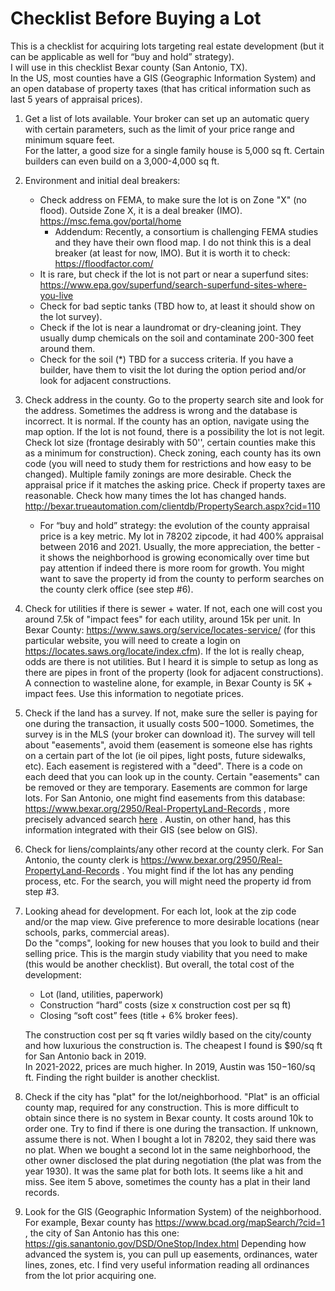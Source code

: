 # Checklist Before Buying a Lot

This is a checklist for acquiring lots targeting real estate development (but it can be applicable as well for “buy and hold” strategy).    
I will use in this checklist Bexar county (San Antonio, TX).  
In the US, most counties have a GIS (Geographic Information System) and an open database of property taxes (that has critical information such as last 5 years of appraisal prices).  

1. Get a list of lots available. Your broker can set up an automatic query with certain parameters, such as the limit of your price range and minimum square feet.  
For the latter, a good size for a single family house is 5,000 sq ft. Certain builders can even build on a 3,000-4,000 sq ft.

2. Environment and initial deal breakers:
    -  Check address on FEMA, to make sure the lot is on Zone "X" (no flood). Outside Zone X, it is a deal breaker (IMO). https://msc.fema.gov/portal/home  
        - Addendum: Recently, a consortium is challenging FEMA studies and they have their own flood map. I do not think this is a deal breaker (at least for now, IMO). But it is worth it to check: https://floodfactor.com/  
    -  It is rare, but check if the lot is not part or near a superfund sites: https://www.epa.gov/superfund/search-superfund-sites-where-you-live
    -  Check for bad septic tanks (TBD how to, at least it should show on the lot survey).
    -  Check if the lot is near a laundromat or dry-cleaning joint. They usually dump chemicals on the soil and contaminate 200-300 feet around them. 
    -  Check for the soil (*) TBD for a success criteria. If you have a builder, have them to visit the lot during the option period and/or look for adjacent constructions.

3. Check address in the county. Go to the property search site and look for the address. Sometimes the address is wrong and the database is incorrect. It is normal. If the county has an option, navigate using the map option. If the lot is not found, there is a possibility the lot is not legit. Check lot size (frontage desirably with 50'', certain counties make this as a minimum for construction). Check zoning, each county has its own code (you will need to study them for restrictions and how easy to be changed). Multiple family zonings are more desirable. Check the appraisal price if it matches the asking price. Check if property taxes are reasonable. Check how many times the lot has changed hands.  http://bexar.trueautomation.com/clientdb/PropertySearch.aspx?cid=110  
    - For “buy and hold” strategy: the evolution of the county appraisal price is a key metric. My lot in 78202 zipcode, it had 400% appraisal between 2016 and 2021. Usually, the more appreciation, the better - it shows the neighborhood is growing economically over time but pay attention if indeed there is more room for growth. You might want to save the property id from the county to perform searches on the county clerk office (see step #6).

4. Check for utilities if there is sewer + water. If not, each one will cost you around 7.5k of "impact fees" for each utility, around 15k per unit.   In Bexar County: https://www.saws.org/service/locates-service/ (for this particular website, you will need to create a login on https://locates.saws.org/locate/index.cfm). If the lot is really cheap, odds are there is not utilities. But I heard it is simple to setup as long as there are pipes in front of the property (look for adjacent constructions). A connection to wasteline alone, for example, in Bexar County is 5K + impact fees. Use this information to negotiate prices.

5. Check if the land has a survey. If not, make sure the seller is paying for one during the transaction, it usually costs $500-$1000. Sometimes, the survey is in the MLS (your broker can download it). The survey will tell about "easements", avoid them (easement is someone else has rights on a certain part of the lot (ie oil pipes, light posts, future sidewalks, etc). Each easement is registered with a "deed". There is a code on each deed that you can look up in the county. Certain "easements" can be removed or they are temporary. Easements are common for large lots. For San Antonio, one might find easements from this database: https://www.bexar.org/2950/Real-PropertyLand-Records , more precisely advanced search [here](https://bexar.tx.publicsearch.us/search/advanced) . Austin, on other hand, has this information integrated with their GIS (see below on GIS).

6. Check for liens/complaints/any other record at the  county clerk. For San Antonio, the county clerk is https://www.bexar.org/2950/Real-PropertyLand-Records . You might find if the lot has any pending process, etc. For the search, you will might need the property id from step #3. 

7. Looking ahead for development. For each lot, look at the zip code and/or the map view. 
Give preference to more desirable locations (near schools, parks, commercial areas).  
Do the "comps", looking for new houses that you look to build and their selling price. This is the margin study viability that you need to make (this would be another checklist). 
But overall, the total cost of the development:
    - Lot (land, utilities, paperwork)
    - Construction “hard” costs (size x construction cost per sq ft)
    - Closing “soft cost” fees (title + 6% broker fees).

    The construction cost per sq ft varies wildly based on the city/county and how luxurious the construction is. The cheapest I found is $90/sq ft for San Antonio back in 2019.  
    In 2021-2022, prices are much higher. In 2019, Austin was $150-$160/sq ft. Finding the right builder is another checklist.

8. Check if the city has "plat" for the lot/neighborhood. "Plat" is an official county map, required for any construction. This is more difficult to obtain since there is no system in Bexar county. It costs around 10k to order one. Try to find if there is one during the transaction. If unknown, assume there is not.
When I bought a lot in 78202, they said there was no plat. When we bought a second lot in the same neighborhood, the other owner disclosed the plat during negotiation (the plat was from the year 1930). It was the same plat for both lots. It seems like a hit and miss. See item 5 above, sometimes the county has a plat in their land records.

9. Look for the GIS (Geographic Information System) of the neighborhood. For example, Bexar county has https://www.bcad.org/mapSearch/?cid=1 , the city of San Antonio has this one: https://gis.sanantonio.gov/DSD/OneStop/Index.html
Depending how advanced the system is, you can pull up easements, ordinances, water lines, zones, etc. 
I find very useful information reading all ordinances from the lot prior acquiring one.

